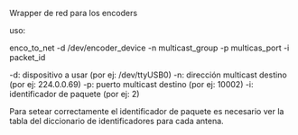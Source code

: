 Wrapper de red para los encoders

uso:

enco_to_net -d /dev/encoder_device -n multicast_group -p multicas_port -i packet_id

-d: dispositivo a usar (por ej: /dev/ttyUSB0)
-n: dirección multicast destino (por ej: 224.0.0.69)
-p: puerto multicast destino (por ej: 10002)
-i: identificador de paquete (por ej: 2)

Para setear correctamente el identificador de paquete es necesario ver la tabla del diccionario de identificadores para cada antena.